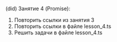 (did) Занятие 4 (Promise):

1) Повторить ссылки из занятия 3
2) Повторить ссылки в файле lesson_4.ts
3) Решить задачи в файле lesson_4.ts